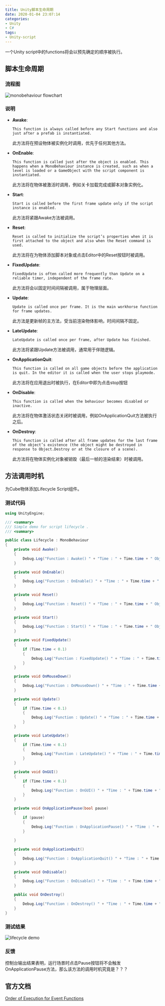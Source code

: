 ```yaml
---
title: Unity脚本生命周期
date: 2020-01-04 23:07:14
categories:
- Unity
- C#
tags:
- Unity-script
---
```


一个Unity script中的functions将会以预先确定的顺序被执行。
<!--more-->

##  脚本生命周期

### 流程图

<img src="/images/monobehaviour_flowchart.svg" alt="monobehaviour flowchart">

### 说明

- **Awake**:
    ```
    This function is always called before any Start functions and also just after a prefab is instantiated.
    ```
    此方法将在预设物体被实例化时调用，优先于任何其他方法。

- **OnEnable**:
    ```
    This function is called just after the object is enabled. This happens when a MonoBehaviour instance is created, such as when a level is loaded or a GameObject with the script component is instantiated.
    ```
    此方法将在物体被激活时调用，例如关卡加载完成或脚本对象实例化。

- **Start**:
    ```
    Start is called before the first frame update only if the script instance is enabled.
    ```
    此方法将紧跟Awake方法被调用。

- **Reset**:
    ```
    Reset is called to initialize the script’s properties when it is first attached to the object and also when the Reset command is used.
    ```
    此方法将在为物体添加脚本对象或点击Editor中的Reset按钮时被调用。

- **FixedUpdate**:
    ```
    FixedUpdate is often called more frequently than Update on a reliable timer, independent of the frame rate.
    ```
    此方法将会以固定时间间隔被调用，属于物理层面。

- **Update**:
    ```
    Update is called once per frame. It is the main workhorse function for frame updates.
    ```
    此方法是更新帧的主方法，受当前渲染物体影响，时间间隔不固定。

- **LateUpdate**:
    ```
    LateUpdate is called once per frame, after Update has finished. 
    ```
    此方法将紧跟Update方法被调用，通常用于伴随逻辑。

- **OnApplicationQuit**:
    ```
    This function is called on all game objects before the application is quit. In the editor it is called when the user stops playmode.
    ```
    此方法将在应用退出时被执行，在Editor中即为点击stop按钮

- **OnDisable**:
    ```
    This function is called when the behaviour becomes disabled or inactive.
    ```
    此方法将在物体激活状态关闭时被调用，例如OnApplicationQuit方法被执行之后。

- **OnDestroy**:
    ```
    This function is called after all frame updates for the last frame of the object’s existence (the object might be destroyed in response to Object.Destroy or at the closure of a scene).
    ```
    此方法将在物体实例化对象被销毁（最后一帧的渲染结束）时被调用。

## 方法调用时机

为Cube物体添加Lifecycle Script组件。

### 测试代码

```csharp
using UnityEngine;

/// <summary>
/// Simple demo for script lifecycle .
/// <summary>

public class Lifecycle : MonoBehaviour
{
    private void Awake()
    {
        Debug.Log("Function : Awake() " + "Time : " + Time.time + " Object.name : " + this.name);
    }

    private void OnEnable()
    {
        Debug.Log("Function : OnEnable() " + "Time : " + Time.time + " Object.name : " + this.name);
    }

    private void Reset()
    {
        Debug.Log("Function : Reset() " + "Time : " + Time.time + " Object.name : " + this.name);
    }

    private void Start()
    {
        Debug.Log("Function : Start() " + "Time : " + Time.time + " Object.name : " + this.name);
    }

    private void FixedUpdate()
    {
        if (Time.time < 0.1)
        {
            Debug.Log("Function : FixedUpdate() " + "Time : " + Time.time + " Object.name : " + this.name);
        }
    }

    private void OnMouseDown()
    {
        Debug.Log("Function : OnMouseDown() " + "Time : " + Time.time + " Object.name : " + this.name);
    }

    private void Update()
    {
        if (Time.time < 0.1)
        {
            Debug.Log("Function : Update() " + "Time : " + Time.time + " Object.name : " + this.name);
        }
    }

    private void LateUpdate()
    {
        if (Time.time < 0.1)
        {
            Debug.Log("Function : LateUpdate() " + "Time : " + Time.time + " Object.name : " + this.name);
        }
    }

    private void OnGUI()
    {
        if (Time.time < 0.1)
        {
            Debug.Log("Function : OnGUI() " + "Time : " + Time.time + " Object.name : " + this.name);
        }
    }

    private void OnApplicationPause(bool pause)
    {
        if (pause)
        {
            Debug.Log("Function : OnApplicationPause() " + "Time : " + Time.time + " Object.name : " + this.name);
        }
        
    }

    private void OnApplicationQuit()
    {
        Debug.Log("Function : OnApplicationQuit() " + "Time : " + Time.time + " Object.name : " + this.name);
    }

    private void OnDisable()
    {
        Debug.Log("Function : OnDisable() " + "Time : " + Time.time + " Object.name : " + this.name);
    }

    public void OnDestroy()
    {
        Debug.Log("Function : OnDestroy() " + "Time : " + Time.time + " Object.name : " + this.name);
    }
}
```

### 测试结果


<img src="/images/lifecycle_demo.png" alt="lifecycle demo">

### 反馈

控制台输出结果表明，运行场景时点击Pause按钮将不会触发OnApplicationPause方法，那么该方法的调用时机究竟是？？？

## 官方文档 

[Order of Execution for Event Functions](https://docs.unity3d.com/Manual/ExecutionOrder.html)
